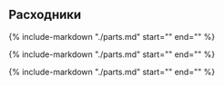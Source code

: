 ## Расходники

{% include-markdown "./parts.md" start="<!--engine-oil-start-->" end="<!--engine-oil-end-->" %}

{% include-markdown "./parts.md" start="<!--air-filter-start-->" end="<!--air-filter-end-->" %}

{% include-markdown "./parts.md" start="<!--antifreeze-start-->" end="<!--antifreeze-end-->" %}
